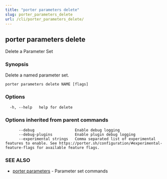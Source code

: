 ```yaml
---
title: "porter parameters delete"
slug: porter_parameters_delete
url: /cli/porter_parameters_delete/
---
```

## porter parameters delete

Delete a Parameter Set

### Synopsis

Delete a named parameter set.

```
porter parameters delete NAME [flags]
```

### Options

```
  -h, --help   help for delete
```

### Options inherited from parent commands

```
      --debug                  Enable debug logging
      --debug-plugins          Enable plugin debug logging
      --experimental strings   Comma separated list of experimental features to enable. See https://porter.sh/configuration/#experimental-feature-flags for available feature flags.
```

### SEE ALSO

* [porter parameters](/cli/porter_parameters/)	 - Parameter set commands

